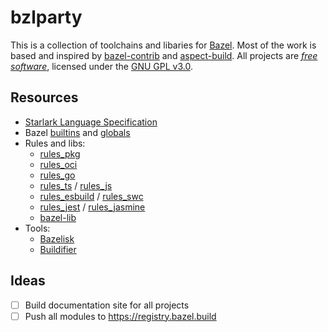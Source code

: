 # bzlparty

This is a collection of toolchains and libaries for [Bazel](https://bazel.build).
Most of the work is based and inspired by [bazel-contrib](https://github.com/bazel-contrib/) and [aspect-build](https://github.com/aspect-build/).
All projects are [_free software_](https://www.gnu.org/philosophy/free-sw.en.html), licensed under the [GNU GPL v3.0](https://www.gnu.org/licenses/gpl-3.0.txt).

## Resources

- [Starlark Language Specification](https://github.com/bazelbuild/starlark/blob/master/spec.md)
- Bazel [builtins](https://bazel.build/rules/lib/builtins) and [globals](https://bazel.build/rules/lib/globals)
- Rules and libs:
  - [rules_pkg](https://github.com/bazelbuild/rules_pkg)
  - [rules_oci](https://github.com/bazel-contrib/rules_oci)
  - [rules_go](https://github.com/bazelbuild/rules_go)
  - [rules_ts](https://github.com/aspect-build/rules_ts) / [rules_js](https://github.com/aspect-build/rules_js)
  - [rules_esbuild](https://github.com/aspect-build/rules_esbuild) / [rules_swc](https://github.com/aspect-build/rules_swc)
  - [rules_jest](https://github.com/aspect-build/rules_jest) / [rules_jasmine](https://github.com/aspect-build/rules_jasmine)
  - [bazel-lib](https://github.com/aspect-build/bazel-lib)
- Tools:
  - [Bazelisk](https://github.com/bazelbuild/bazelisk)
  - [Buildifier](https://github.com/bazelbuild/buildtools/blob/master/buildifier/README.md)

## Ideas

- [ ] Build documentation site for all projects
- [ ] Push all modules to https://registry.bazel.build
